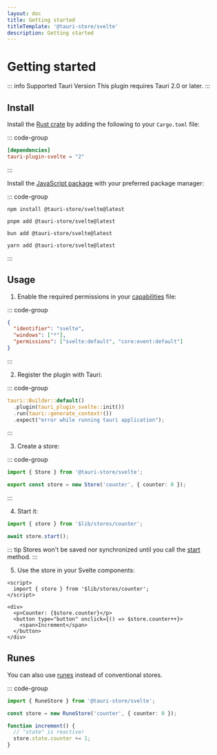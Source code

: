 ```yaml
---
layout: doc
title: Getting started
titleTemplate: '@tauri-store/svelte'
description: Getting started
---
```


# Getting started

::: info Supported Tauri Version
This plugin requires Tauri 2.0 or later.
:::

## Install

Install the [Rust crate](https://crates.io/crates/tauri-plugin-svelte) by adding the following to your `Cargo.toml` file:

::: code-group

```toml [Cargo.toml]
[dependencies]
tauri-plugin-svelte = "2"
```

:::

Install the [JavaScript package](https://www.npmjs.com/package/@tauri-store/svelte) with your preferred package manager:

::: code-group

```shell [npm]
npm install @tauri-store/svelte@latest
```

```shell [pnpm]
pnpm add @tauri-store/svelte@latest
```

```shell [bun]
bun add @tauri-store/svelte@latest
```

```shell [yarn]
yarn add @tauri-store/svelte@latest
```

:::

## Usage

1. Enable the required permissions in your [capabilities](https://tauri.app/security/capabilities/) file:

::: code-group

```json [src-tauri/capabilities/svelte.json]
{
  "identifier": "svelte",
  "windows": ["*"],
  "permissions": ["svelte:default", "core:event:default"]
}
```

:::

2. Register the plugin with Tauri:

::: code-group

```rust [src-tauri/src/lib.rs]
tauri::Builder::default()
  .plugin(tauri_plugin_svelte::init())
  .run(tauri::generate_context!())
  .expect("error while running tauri application");
```

:::

3. Create a store:

::: code-group

```typescript [src/lib/stores/counter.ts]
import { Store } from '@tauri-store/svelte';

export const store = new Store('counter', { counter: 0 });
```

:::

4. Start it:

```typescript
import { store } from '$lib/stores/counter';

await store.start();
```

::: tip
Stores won't be saved nor synchronized until you call the [start](https://tb.dev.br/tauri-store/js-docs/plugin-svelte/classes/Store.html#start) method.
:::

5. Use the store in your Svelte components:

```svelte
<script>
  import { store } from '$lib/stores/counter';
</script>

<div>
  <p>Counter: {$store.counter}</p>
  <button type="button" onclick={() => $store.counter++}>
    <span>Increment</span>
  </button>
</div>
```

## Runes

You can also use [runes](https://svelte.dev/docs/svelte/what-are-runes) instead of conventional stores.

::: code-group

```typescript [src/lib/counter.svelte.ts]
import { RuneStore } from '@tauri-store/svelte';

const store = new RuneStore('counter', { counter: 0 });

function increment() {
  // "state" is reactive!
  store.state.counter += 1;
}
```
